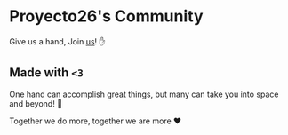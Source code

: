 # Proyecto26's Community
Give us a hand, Join [us](https://github.com/proyecto26/community/issues)! ✋

## Made with `<3`
One hand can accomplish great things, but many can take you into space and beyond! 🌌

Together we do more, together we are more ❤️
